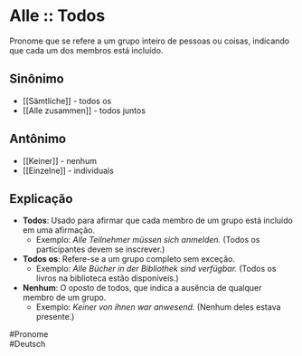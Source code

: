 # Alle :: Todos
<!--SR:!2024-11-07,1,230-->
Pronome que se refere a um grupo inteiro de pessoas ou coisas, indicando que cada um dos membros está incluído.

## Sinônimo
- [[Sämtliche]] - todos os  
- [[Alle zusammen]] - todos juntos  

## Antônimo
- [[Keiner]] - nenhum  
- [[Einzelne]] - individuais  

## Explicação
- **Todos**: Usado para afirmar que cada membro de um grupo está incluído em uma afirmação.
  - Exemplo: *Alle Teilnehmer müssen sich anmelden.* (Todos os participantes devem se inscrever.)
- **Todos os**: Refere-se a um grupo completo sem exceção.
  - Exemplo: *Alle Bücher in der Bibliothek sind verfügbar.* (Todos os livros na biblioteca estão disponíveis.)
- **Nenhum**: O oposto de todos, que indica a ausência de qualquer membro de um grupo.
  - Exemplo: *Keiner von ihnen war anwesend.* (Nenhum deles estava presente.)

#Pronome  
#Deutsch